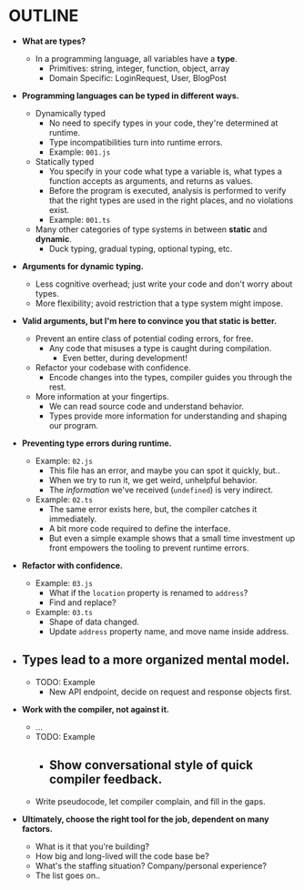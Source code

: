 # OUTLINE

- **What are types?**
  - In a programming language, all variables have a **type**.
    - Primitives: string, integer, function, object, array
    - Domain Specific: LoginRequest, User, BlogPost

- **Programming languages can be typed in different ways.**
  - Dynamically typed
    - No need to specify types in your code, they're determined at runtime.
    - Type incompatibilities turn into runtime errors.
    - Example: `001.js`
  - Statically typed
    - You specify in your code what type a variable is, what types a function
      accepts as arguments, and returns as values.
    - Before the program is executed, analysis is performed to verify that the
      right types are used in the right places, and no violations exist.
    - Example: `001.ts`
  - Many other categories of type systems in between **static** and **dynamic**.
    - Duck typing, gradual typing, optional typing, etc.

- **Arguments for dynamic typing.**
  - Less cognitive overhead; just write your code and don't worry about types.
  - More flexibility; avoid restriction that a type system might impose.

- **Valid arguments, but I'm here to convince you that static is better.**
  - Prevent an entire class of potential coding errors, for free.
    - Any code that misuses a type is caught during compilation.
      - Even better, during development!
  - Refactor your codebase with confidence.
    - Encode changes into the types, compiler guides you through the rest.
  - More information at your fingertips.
    - We can read source code and understand behavior.
    - Types provide more information for understanding and shaping our program.

- **Preventing type errors during runtime.**
  - Example: `02.js`
    - This file has an error, and maybe you can spot it quickly, but..
    - When we try to run it, we get weird, unhelpful behavior.
    - The _information_ we've received (`undefined`) is very indirect.
  - Example: `02.ts`
    - The same error exists here, but, the compiler catches it immediately.
    - A bit more code required to define the interface.
    - But even a simple example shows that a small time investment up front empowers the tooling to prevent runtime errors.

- **Refactor with confidence.**
  - Example: `03.js`
    - What if the `location` property is renamed to `address`?
    - Find and replace?
  - Example: `03.ts`
    - Shape of data changed.
    - Update `address` property name, and move name inside address.

- **Types lead to a more organized mental model.**
  - 
  - TODO: Example
    - New API endpoint, decide on request and response objects first.

- **Work with the compiler, not against it.**
  - ...
  - TODO: Example
    - Show conversational style of quick compiler feedback.
      - 
  - Write pseudocode, let compiler complain, and fill in the gaps.
  
- **Ultimately, choose the right tool for the job, dependent on many factors.**
  - What is it that you're building?
  - How big and long-lived will the code base be?
  - What's the staffing situation? Company/personal experience?
  - The list goes on..